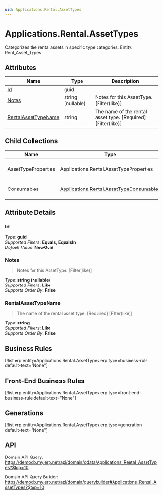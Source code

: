 ```yaml
---
uid: Applications.Rental.AssetTypes
---
```

# Applications.Rental.AssetTypes

Categorizes the rental assets in specific type categories. Entity: Rent_Asset_Types

## Attributes

| Name | Type | Description |
| ---- | ---- | --- |
| [Id](Applications.Rental.AssetTypes.md#id) | guid |  
| [Notes](Applications.Rental.AssetTypes.md#notes) | string (nullable) | Notes for this AssetType. [Filter(like)] 
| [RentalAssetTypeName](Applications.Rental.AssetTypes.md#rentalassettypename) | string | The name of the rental asset type. [Required] [Filter(like)] 

## Child Collections

| Name | Type | Description |
| ---- | ---- | --- |
| AssetTypeProperties | [Applications.Rental.AssetTypeProperties](Applications.Rental.AssetTypeProperties.md) | List of [AssetTypeProperty](Applications.Rental.AssetTypeProperties.md) child objects, based on the [Applications.Rental.AssetTypeProperty.RentalAssetType](Applications.Rental.AssetTypeProperties.md#rentalassettype) back reference 
| Consumables | [Applications.Rental.AssetTypeConsumables](Applications.Rental.AssetTypeConsumables.md) | List of [AssetTypeConsumable](Applications.Rental.AssetTypeConsumables.md) child objects, based on the [Applications.Rental.AssetTypeConsumable.RentalAssetType](Applications.Rental.AssetTypeConsumables.md#rentalassettype) back reference 


## Attribute Details

### Id

_Type_: **guid**  
_Supported Filters_: **Equals, EqualsIn**  
_Default Value_: **NewGuid**  

### Notes

> Notes for this AssetType. [Filter(like)]

_Type_: **string (nullable)**  
_Supported Filters_: **Like**  
_Supports Order By_: **False**  

### RentalAssetTypeName

> The name of the rental asset type. [Required] [Filter(like)]

_Type_: **string**  
_Supported Filters_: **Like**  
_Supports Order By_: **False**  



## Business Rules

[!list erp.entity=Applications.Rental.AssetTypes erp.type=business-rule default-text="None"]

## Front-End Business Rules

[!list erp.entity=Applications.Rental.AssetTypes erp.type=front-end-business-rule default-text="None"]

## Generations

[!list erp.entity=Applications.Rental.AssetTypes erp.type=generation default-text="None"]

## API

Domain API Query:
<https://demodb.my.erp.net/api/domain/odata/Applications_Rental_AssetTypes?$top=10>

Domain API Query Builder:
<https://demodb.my.erp.net/api/domain/querybuilder#Applications_Rental_AssetTypes?$top=10>

